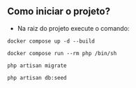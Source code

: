 ## Como iniciar o projeto?

- Na raiz do projeto execute o comando:

```
docker compose up -d --build
```

```
docker compose run --rm php /bin/sh
```

```
php artisan migrate
```

```
php artisan db:seed
```
